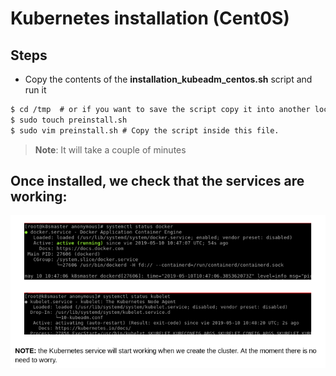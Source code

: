 # Kubernetes installation (Cent0S)

## Steps

 * Copy the contents of the **installation_kubeadm_centos.sh** script and run it

 ```diff
$ cd /tmp  # or if you want to save the script copy it into another location
$ sudo touch preinstall.sh
$ sudo vim preinstall.sh # Copy the script inside this file.
```
> **Note**: It will take a couple of minutes

## Once installed, we check that the services are working:

<img src="./screenshot1.png"
     alt="Check services"
     class="center" />




